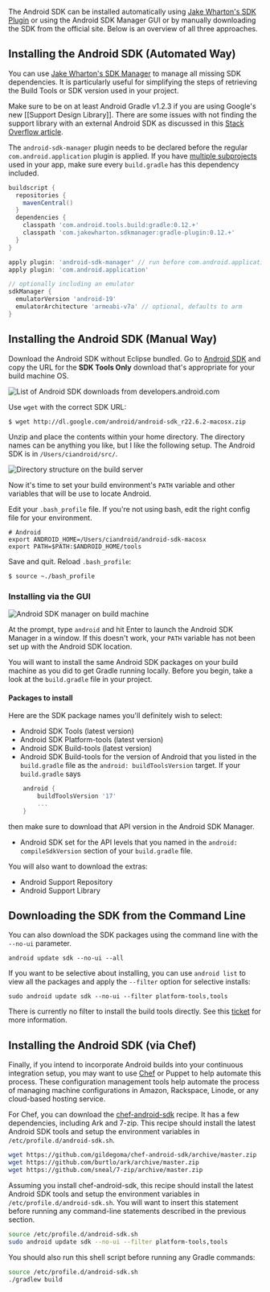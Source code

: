 The Android SDK can be installed automatically using [Jake Wharton's SDK Plugin](https://github.com/JakeWharton/sdk-manager-plugin) or using the Android SDK Manager GUI or by manually downloading the SDK from the official site. Below is an overview of all three approaches.

## Installing the Android SDK (Automated Way)

You can use [Jake Wharton's SDK Manager](https://github.com/JakeWharton/sdk-manager-plugin) to manage all missing SDK dependencies.  It is particularly useful for simplifying the steps of retrieving the Build Tools or SDK version used in your project.    

Make sure to be on at least Android Gradle v1.2.3 if you are using Google's new [[Support Design Library]].  There are some issues with not finding the support library with an external Android SDK as discussed in this [Stack Overflow article](http://stackoverflow.com/questions/19958213/how-to-add-android-support-repository-to-android-studio).

The `android-sdk-manager` plugin needs to be declared before the regular `com.android.application` plugin is applied.  If you have [multiple subprojects](http://gradle.org/docs/current/userguide/multi_project_builds.html) used in your app, make sure every `build.gradle` has this dependency included.

```gradle
buildscript {
  repositories {
    mavenCentral()
  }
  dependencies {
    classpath 'com.android.tools.build:gradle:0.12.+'
    classpath 'com.jakewharton.sdkmanager:gradle-plugin:0.12.+'
  }
}

apply plugin: 'android-sdk-manager' // run before com.android.application
apply plugin: 'com.android.application'

// optionally including an emulator
sdkManager {
  emulatorVersion 'android-19'
  emulatorArchitecture 'armeabi-v7a' // optional, defaults to arm
}
```

## Installing the Android SDK (Manual Way)

Download the Android SDK without Eclipse bundled. Go to [Android SDK](http://developer.android.com/sdk/index.html) and copy the URL for the **SDK Tools Only** download that's appropriate for your build machine OS.

![List of Android SDK downloads from developers.android.com](https://dl.dropboxusercontent.com/u/10808663/gradle_jenkins_android/sdk_downloads.png)

Use `wget` with the correct SDK URL:

    $ wget http://dl.google.com/android/android-sdk_r22.6.2-macosx.zip

Unzip and place the contents within your home directory. The directory names can be anything you like, but I like the following setup.  The Android SDK is in `/Users/ciandroid/src/`.

 ![Directory structure on the build server](https://dl.dropboxusercontent.com/u/10808663/gradle_jenkins_android/directories_on_build_server.png)

Now it's time to set your build environment's `PATH` variable and other variables that will be use to locate Android.

Edit your `.bash_profile` file. If you're not using bash, edit the right config file for your environment.

    # Android 
    export ANDROID_HOME=/Users/ciandroid/android-sdk-macosx
    export PATH=$PATH:$ANDROID_HOME/tools

 
Save and quit. Reload `.bash_profile`:

    $ source ~./bash_profile

### Installing via the GUI
 
![Android SDK manager on build machine](https://dl.dropboxusercontent.com/u/10808663/gradle_jenkins_android/android_sdk_manager.png)

At the prompt, type `android` and hit Enter to launch the Android SDK Manager in a window. If this doesn't work, your `PATH` variable has not been set up with the Android SDK location.   

You will want to install the same Android SDK packages on your build machine as you did to get Gradle running locally. Before you begin, take a look at the `build.gradle` file in your project.

#### Packages to install

Here are the SDK package names you'll definitely wish to select:

  * Android SDK Tools (latest version)
  * Android SDK Platform-tools (latest version)
  * Android SDK Build-tools (latest version)
  * Android SDK Build-tools for the version of Android that you listed in the `build.gradle` file as the `android: buildToolsVersion` target. If your `build.gradle` says 
```gradle
    android {
        buildToolsVersion '17'
        ...
    }
```

then make sure to download that API version in the Android SDK Manager. 

  * Android SDK set for the API levels that you named in the `android: compileSdkVersion` section of your `build.gradle` file.

You will also want to download the extras:
  * Android Support Repository
  * Android Support Library


## Downloading the SDK from the Command Line

You can also download the SDK packages using the command line with the `--no-ui` parameter.

```
android update sdk --no-ui --all
```

If you want to be selective about installing, you can use `android list` to view all the packages and apply the `--filter` option for selective installs:

```
sudo android update sdk --no-ui --filter platform-tools,tools
```

There is currently no filter to install the build tools directly.  See this [ticket](https://code.google.com/p/android/issues/detail?id=78765) for more information.

## Installing the Android SDK (via Chef)

Finally, if you intend to incorporate Android builds into your continuous integration setup, you may want to use [Chef](https://learn.chef.io/) or Puppet to help automate this process.  These configuration management tools help automate the process of managing machine configurations in Amazon, Rackspace, Linode, or any cloud-based hosting service.  

For Chef, you can download the [chef-android-sdk](https://github.com/gildegoma/chef-android-sdk) recipe.  It has a few dependencies, including Ark and 7-zip. This recipe should install the latest Android SDK tools and setup the environment variables in `/etc/profile.d/android-sdk.sh`.  

```bash
wget https://github.com/gildegoma/chef-android-sdk/archive/master.zip
wget https://github.com/burtlo/ark/archive/master.zip
wget https://github.com/sneal/7-zip/archive/master.zip
```

Assuming you install chef-android-sdk, this recipe should install the latest Android SDK tools and setup the environment variables in `/etc/profile.d/android-sdk.sh`.  You will want to insert this statement before running any command-line statements described in the previous section.

```bash
source /etc/profile.d/android-sdk.sh
sudo android update sdk --no-ui --filter platform-tools,tools
```

You should also run this shell script before running any Gradle commands:
```bash
source /etc/profile.d/android-sdk.sh
./gradlew build
```